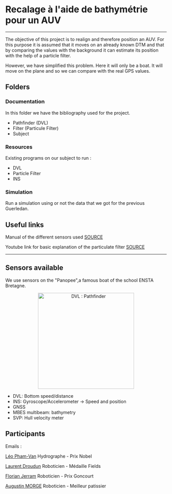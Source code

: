 # Recalage à l'aide de bathymétrie pour un AUV
***
The objective of this project is to realign and therefore position an AUV. For this purpose it is assumed that it moves on an already known DTM and that by comparing the values with the background it can estimate its position with the help of a particle filter.

However, we have simplified this problem. Here it will only be a boat. It will move on the plane and so we can compare with the real GPS values.

## Folders
### Documentation
In this folder we have the bibliography used for the project.

* Pathfinder (DVL)
* Filter (Particule Filter)
* Subject

### Resources
Existing programs on our subject to run :
* DVL
* Particle Filter
* INS

### Simulation
Run a simulation using or not the data that we got for the previous Guerledan.

## Useful links
Manual of the different sensors used
[SOURCE](https://moodle.ensta-bretagne.fr/course/view.php?id=863)

Youtube link for basic explanation of the particulate filter
[SOURCE](https://www.youtube.com/watch?v=NrzmH_yerBU&ab_channel=MATLAB)

***
## Sensors available
We use sensors on the "Panopee",a famous boat of the school ENSTA Bretagne.
<div style="text-align:center">
<p align="center">
<img src="https://guerledan.ensta-bretagne.fr/wp-content/uploads/2017/03/1_panopee.jpg" width="300" title="DVL : Pathfinder">
</p>
</div>

* DVL: Bottom speed/distance
* INS: Gyroscope/Accelerometer -> Speed and position
* GNSS
* MBES multibeam: bathymetry
* SVP: Hull velocity meter

## Participants
Emails :

[Léo Pham-Van](mailto:leo.pham-van@ensta-bretagne.org) Hydrographe - Prix Nobel

[Laurent Droudun](mailto:laurent.droudun@ensta-bretagne.org) Roboticien - Médaille Fields

[Florian Jerram](mailto:florian.jerram@ensta-bretagne.org) Roboticien - Prix Goncourt

[Augustin MORGE](mailto:augustin.morge@ensta-bretagne.org) Roboticien - Meilleur patissier
